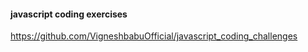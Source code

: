 #### javascript coding exercises

https://github.com/VigneshbabuOfficial/javascript_coding_challenges
